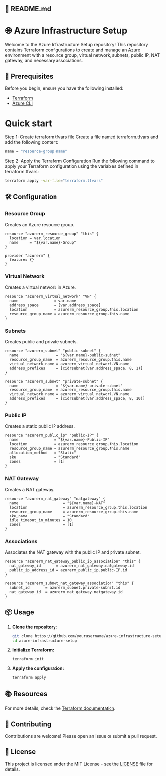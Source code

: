 ## 📖 README.md

# 🌐 Azure Infrastructure Setup

Welcome to the Azure Infrastructure Setup repository! This repository contains Terraform configurations to create and manage an Azure environment with a resource group, virtual network, subnets, public IP, NAT gateway, and necessary associations.

## 🚀 Prerequisites

Before you begin, ensure you have the following installed:

- [Terraform](https://www.terraform.io/downloads.html)
- [Azure CLI](https://docs.microsoft.com/en-us/cli/azure/install-azure-cli)

# Quick start
Step 1: Create terraform.tfvars file
Create a file named terraform.tfvars and add the following content:

```sh
name = "resource-group-name"
```
Step 2: Apply the Terraform Configuration
Run the following command to apply your Terraform configuration using the variables defined in terraform.tfvars:

```sh
terraform apply -var-file="terraform.tfvars"
```

## 🛠 Configuration

### Resource Group

Creates an Azure resource group.

```hcl
resource "azurerm_resource_group" "this" {
  location = var.location
  name     = "${var.name}-Group"
}

provider "azurerm" {
  features {}
}
```

### Virtual Network

Creates a virtual network in Azure.

```hcl
resource "azurerm_virtual_network" "VN" {
  name                = var.name
  address_space       = [var.address_space]
  location            = azurerm_resource_group.this.location
  resource_group_name = azurerm_resource_group.this.name
}
```

### Subnets

Creates public and private subnets.

```hcl
resource "azurerm_subnet" "public-subnet" {
  name                 = "${var.name}-public-subnet"
  resource_group_name  = azurerm_resource_group.this.name
  virtual_network_name = azurerm_virtual_network.VN.name
  address_prefixes     = [cidrsubnet(var.address_space, 8, 1)]
}

resource "azurerm_subnet" "private-subnet" {
  name                 = "${var.name}-private-subnet"
  resource_group_name  = azurerm_resource_group.this.name
  virtual_network_name = azurerm_virtual_network.VN.name
  address_prefixes     = [cidrsubnet(var.address_space, 8, 10)]
}
```

### Public IP

Creates a static public IP address.

```hcl
resource "azurerm_public_ip" "public-IP" {
  name                = "${var.name}-Public-IP"
  location            = azurerm_resource_group.this.location
  resource_group_name = azurerm_resource_group.this.name
  allocation_method   = "Static"
  sku                 = "Standard"
  zones               = [1]
}
```

### NAT Gateway

Creates a NAT gateway.

```hcl
resource "azurerm_nat_gateway" "natgateway" {
  name                    = "${var.name}-NAT"
  location                = azurerm_resource_group.this.location
  resource_group_name     = azurerm_resource_group.this.name
  sku_name                = "Standard"
  idle_timeout_in_minutes = 10
  zones                   = [1]
}
```

### Associations

Associates the NAT gateway with the public IP and private subnet.

```hcl
resource "azurerm_nat_gateway_public_ip_association" "this" {
  nat_gateway_id       = azurerm_nat_gateway.natgateway.id
  public_ip_address_id = azurerm_public_ip.public-IP.id
}

resource "azurerm_subnet_nat_gateway_association" "this" {
  subnet_id       = azurerm_subnet.private-subnet.id
  nat_gateway_id  = azurerm_nat_gateway.natgateway.id
}
```

## 📦 Usage

1. **Clone the repository:**
   ```bash
   git clone https://github.com/yourusername/azure-infrastructure-setup.git
   cd azure-infrastructure-setup
   ```

2. **Initialize Terraform:**
   ```bash
   terraform init
   ```

3. **Apply the configuration:**
   ```bash
   terraform apply
   ```

## 📚 Resources

For more details, check the [Terraform documentation](https://www.terraform.io/docs/providers/azurerm/index.html).

## 🤝 Contributing

Contributions are welcome! Please open an issue or submit a pull request.

## 📄 License

This project is licensed under the MIT License - see the [LICENSE](LICENSE) file for details.
```
